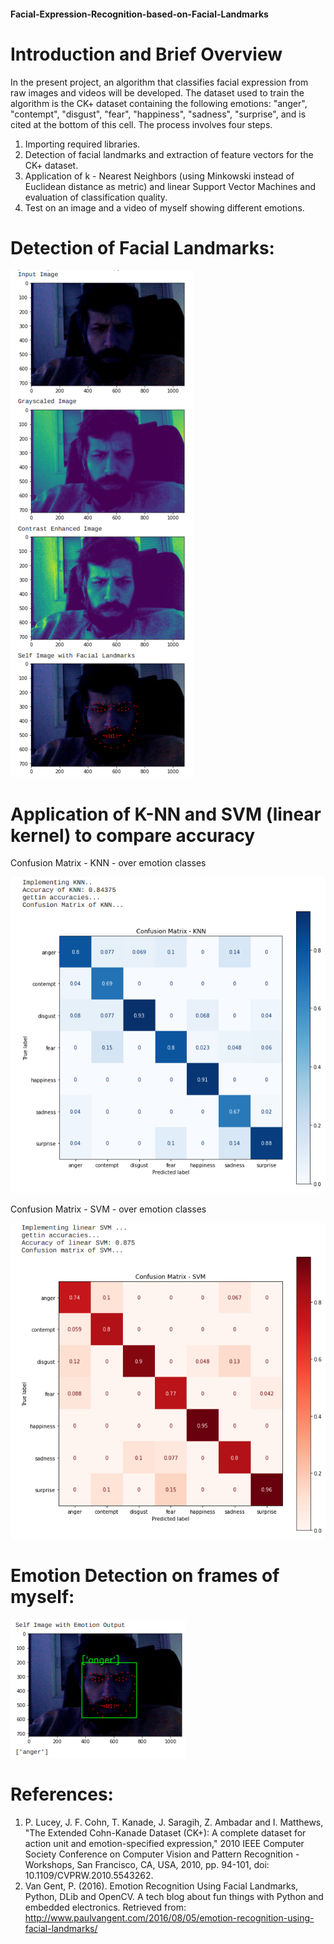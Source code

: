 #### Facial-Expression-Recognition-based-on-Facial-Landmarks

# Introduction and Brief Overview

In the present project, an algorithm that classifies facial expression from raw images and videos will be developed. The dataset used to train the algorithm is the CK+ dataset containing the following emotions:
"anger", "contempt", "disgust", "fear", "happiness", "sadness", "surprise", and is cited at the bottom of this cell. The process involves four steps.
1. Importing required libraries.
2. Detection of facial landmarks and extraction of feature vectors for the CK+ dataset.
3. Application of k - Nearest Neighbors (using Minkowski instead of Euclidean distance as metric) and linear Support Vector Machines and evaluation of classification quality.
4. Test on an image and a video of myself showing different emotions.

# Detection of Facial Landmarks:

![](images/prephoto.png)

# Application of K-NN and SVM (linear kernel) to compare accuracy

Confusion Matrix - KNN - over emotion classes

![](images/knn.png)

Confusion Matrix - SVM - over emotion classes

![](images/svm.png)

# Emotion Detection on frames of myself:

![](images/after%20photo.png)


# References:
1. P. Lucey, J. F. Cohn, T. Kanade, J. Saragih, Z. Ambadar and I. Matthews, "The Extended Cohn-Kanade Dataset (CK+): A complete dataset for action unit and emotion-specified expression," 2010 IEEE
Computer Society Conference on Computer Vision and Pattern Recognition - Workshops, San Francisco, CA, USA, 2010, pp. 94-101, doi: 10.1109/CVPRW.2010.5543262.
2. Van Gent, P. (2016). Emotion Recognition Using Facial Landmarks, Python, DLib and OpenCV. A tech blog about fun things with Python and embedded electronics. Retrieved from:
http://www.paulvangent.com/2016/08/05/emotion-recognition-using-facial-landmarks/
